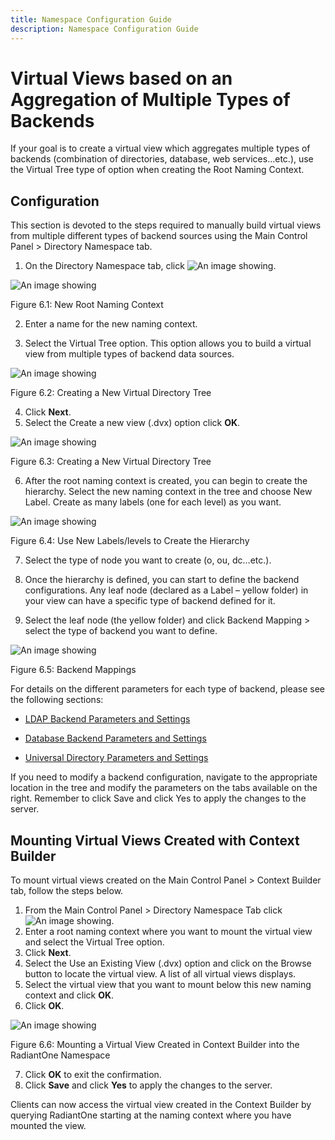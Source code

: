 ```yaml
---
title: Namespace Configuration Guide
description: Namespace Configuration Guide
---
```


# Virtual Views based on an Aggregation of Multiple Types of Backends

If your goal is to create a virtual view which aggregates multiple types of backends (combination of directories, database, web services…etc.), use the Virtual Tree type of option when creating the Root Naming Context.

## Configuration

This section is devoted to the steps required to manually build virtual views from multiple different types of backend sources using the Main Control Panel > Directory Namespace tab.
1.	On the Directory Namespace tab, click ![An image showing ](Media/plus-sign.jpg).

![An image showing ](Media/Image6.1.jpg)
 
Figure 6.1: New Root Naming Context

2.	Enter a name for the new naming context. 

3.	Select the Virtual Tree option. This option allows you to build a virtual view from multiple types of backend data sources.

![An image showing ](Media/Image6.2.jpg)
 
Figure 6.2: Creating a New Virtual Directory Tree

4.	Click **Next**.
5.	Select the Create a new view (.dvx) option click **OK**.

![An image showing ](Media/Image6.3.jpg)
 
Figure 6.3: Creating a New Virtual Directory Tree

6.	After the root naming context is created, you can begin to create the hierarchy. Select the new naming context in the tree and choose New Label. Create as many labels (one for each level) as you want. 

![An image showing ](Media/Image6.4.jpg)
 
Figure 6.4: Use New Labels/levels to Create the Hierarchy

7.	Select the type of node you want to create (o, ou, dc…etc.).

8.	Once the hierarchy is defined, you can start to define the backend configurations. Any leaf node (declared as a Label – yellow folder) in your view can have a specific type of backend defined for it. 

9.	Select the leaf node (the yellow folder) and click Backend Mapping > select the type of backend you want to define.

![An image showing ](Media/Image6.5.jpg)
 
Figure 6.5: Backend Mappings

For details on the different parameters for each type of backend, please see the following sections:

-	[LDAP Backend Parameters and Settings](03-virtual-view-of-ldap-backends#ldap-backend-parameters-and-settings)

-	[Database Backend Parameters and Settings](04-virtual-views-of-database-backends#database-backend-parameters-and-settings)

-	[Universal Directory Parameters and Settings](05-radiantone-universal-directory#universal-directory-storage-parameters-and-settings)

If you need to modify a backend configuration, navigate to the appropriate location in the tree and modify the parameters on the tabs available on the right. Remember to click Save and click Yes to apply the changes to the server.

## Mounting Virtual Views Created with Context Builder

To mount virtual views created on the Main Control Panel > Context Builder tab, follow the steps below.

1.	From the Main Control Panel > Directory Namespace Tab click ![An image showing ](Media/plus-sign.jpg).
2.	Enter a root naming context where you want to mount the virtual view and select the Virtual Tree option.
3.	Click **Next**.
4.	Select the Use an Existing View (.dvx) option and click on the Browse button to locate the virtual view. A list of all virtual views displays.
5.	Select the virtual view that you want to mount below this new naming context and click **OK**. 
6.	Click **OK**.

![An image showing ](Media/Image6.6.jpg)
 
Figure 6.6: Mounting a Virtual View Created in Context Builder into the RadiantOne Namespace

7.	Click **OK** to exit the confirmation.
8.	Click **Save** and click **Yes** to apply the changes to the server. 

Clients can now access the virtual view created in the Context Builder by querying RadiantOne starting at the naming context where you have mounted the view.
 
